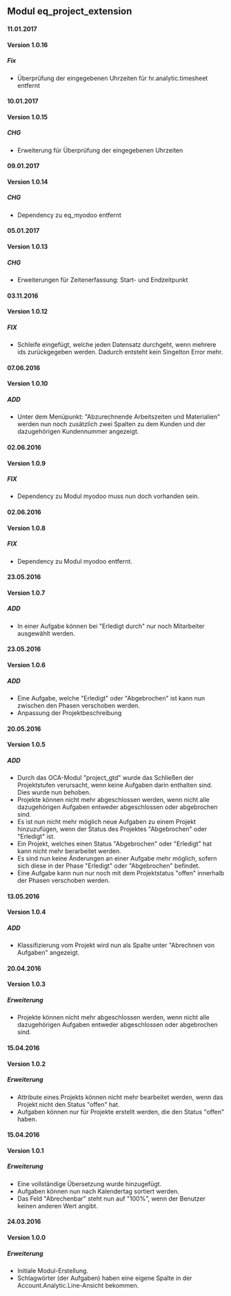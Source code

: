 ## Modul eq_project_extension


#### 11.01.2017
#### Version 1.0.16
##### Fix
- Überprüfung der eingegebenen Uhrzeiten für hr.analytic.timesheet entfernt

#### 10.01.2017
#### Version 1.0.15
##### CHG
- Erweiterung für Überprüfung der eingegebenen Uhrzeiten


#### 09.01.2017
#### Version 1.0.14
##### CHG
- Dependency zu eq_myodoo entfernt

#### 05.01.2017
#### Version 1.0.13
##### CHG
- Erweiterungen für Zeitenerfassung: Start- und Endzeitpunkt


#### 03.11.2016
#### Version 1.0.12
##### FIX
- Schleife eingefügt, welche jeden Datensatz durchgeht, wenn mehrere ids zurückgegeben werden. Dadurch entsteht kein Singelton Error mehr.

#### 07.06.2016
#### Version 1.0.10
##### ADD
- Unter dem Menüpunkt: "Abzurechnende Arbeitszeiten und Materialien" werden nun noch zusätzlich zwei Spalten zu dem Kunden und der dazugehörigen Kundennummer angezeigt. 

#### 02.06.2016
#### Version 1.0.9
##### FIX
- Dependency zu Modul myodoo muss nun doch vorhanden sein.

#### 02.06.2016
#### Version 1.0.8
##### FIX
- Dependency zu Modul myodoo entfernt.

#### 23.05.2016
#### Version 1.0.7
##### ADD
- In einer Aufgabe können bei "Erledigt durch" nur noch Mitarbeiter ausgewählt werden.

#### 23.05.2016
#### Version 1.0.6
##### ADD
- Eine Aufgabe, welche "Erledigt" oder "Abgebrochen" ist kann nun zwischen den Phasen verschoben werden.
- Anpassung der Projektbeschreibung

#### 20.05.2016
#### Version 1.0.5
##### ADD
- Durch das OCA-Modul "project_gtd" wurde das Schließen der Projektstufen verursacht, wenn keine Aufgaben darin enthalten sind. Dies wurde nun behoben.
- Projekte können nicht mehr abgeschlossen werden, wenn nicht alle dazugehörigen Aufgaben entweder abgeschlossen oder abgebrochen sind.
- Es ist nun nicht mehr möglich neue Aufgaben zu einem Projekt hinzuzufügen, wenn der Status des Projektes "Abgebrochen" oder "Erledigt" ist.
- Ein Projekt, welches einen Status "Abgebrochen" oder "Erledigt" hat kann nicht mehr berarbeitet werden.
- Es sind nun keine Änderungen an einer Aufgabe mehr möglich, sofern sich diese in der Phase "Erledigt" oder "Abgebrochen" befindet.
- Eine Aufgabe kann nun nur noch mit dem Projektstatus "offen" innerhalb der Phasen verschoben werden.


#### 13.05.2016
#### Version 1.0.4
##### ADD
- Klassifizierung vom Projekt wird nun als Spalte unter "Abrechnen von Aufgaben" angezeigt.


#### 20.04.2016
#### Version 1.0.3
##### Erweiterung
- Projekte können nicht mehr abgeschlossen werden, wenn nicht alle dazugehörigen Aufgaben entweder abgeschlossen oder abgebrochen sind.

#### 15.04.2016
#### Version 1.0.2
##### Erweiterung
- Attribute eines Projekts können nicht mehr bearbeitet werden, wenn das Projekt nicht den Status "offen" hat.
- Aufgaben können nur für Projekte erstellt werden, die den Status "offen" haben.

#### 15.04.2016
#### Version 1.0.1
##### Erweiterung
- Eine vollständige Übersetzung wurde hinzugefügt.
- Aufgaben können nun nach Kalendertag sortiert werden.
- Das Feld "Abrechenbar" steht nun auf "100%", wenn der Benutzer keinen anderen Wert angibt.

#### 24.03.2016
#### Version 1.0.0
##### Erweiterung
- Initiale Modul-Erstellung.
- Schlagwörter (der Aufgaben) haben eine eigene Spalte in der Account.Analytic.Line-Ansicht bekommen.
